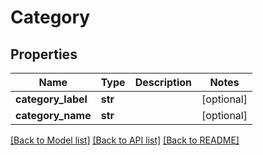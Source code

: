 # Category

## Properties
Name | Type | Description | Notes
------------ | ------------- | ------------- | -------------
**category_label** | **str** |  | [optional] 
**category_name** | **str** |  | [optional] 

[[Back to Model list]](../README.md#documentation-for-models) [[Back to API list]](../README.md#documentation-for-api-endpoints) [[Back to README]](../README.md)


